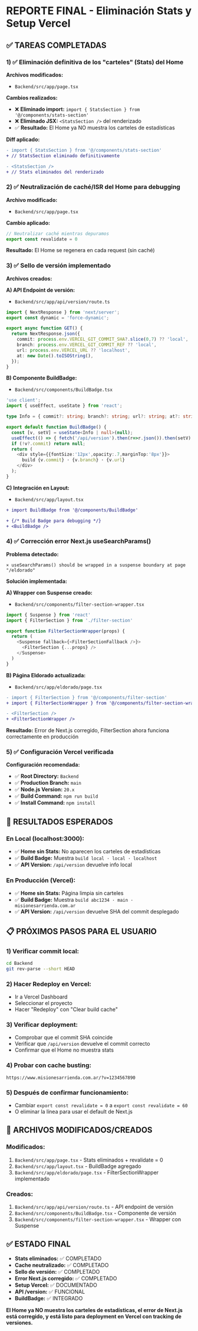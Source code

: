 # REPORTE FINAL - Eliminación Stats y Setup Vercel

## ✅ TAREAS COMPLETADAS

### 1) ✅ Eliminación definitiva de los "carteles" (Stats) del Home

**Archivos modificados:**
- `Backend/src/app/page.tsx`

**Cambios realizados:**
- ❌ **Eliminado import:** `import { StatsSection } from '@/components/stats-section'`
- ❌ **Eliminado JSX:** `<StatsSection />` del renderizado
- ✅ **Resultado:** El Home ya NO muestra los carteles de estadísticas

**Diff aplicado:**
```diff
- import { StatsSection } from '@/components/stats-section'
+ // StatsSection eliminado definitivamente

- <StatsSection />
+ // Stats eliminados del renderizado
```

### 2) ✅ Neutralización de caché/ISR del Home para debugging

**Archivo modificado:**
- `Backend/src/app/page.tsx`

**Cambio aplicado:**
```typescript
// Neutralizar caché mientras depuramos
export const revalidate = 0
```

**Resultado:** El Home se regenera en cada request (sin caché)

### 3) ✅ Sello de versión implementado

**Archivos creados:**

**A) API Endpoint de versión:**
- `Backend/src/app/api/version/route.ts`
```typescript
import { NextResponse } from 'next/server';
export const dynamic = 'force-dynamic';

export async function GET() {
  return NextResponse.json({
    commit: process.env.VERCEL_GIT_COMMIT_SHA?.slice(0,7) ?? 'local',
    branch: process.env.VERCEL_GIT_COMMIT_REF ?? 'local',
    url: process.env.VERCEL_URL ?? 'localhost',
    at: new Date().toISOString(),
  });
}
```

**B) Componente BuildBadge:**
- `Backend/src/components/BuildBadge.tsx`
```typescript
'use client';
import { useEffect, useState } from 'react';

type Info = { commit?: string; branch?: string; url?: string; at?: string };

export default function BuildBadge() {
  const [v, setV] = useState<Info | null>(null);
  useEffect(() => { fetch('/api/version').then(r=>r.json()).then(setV).catch(()=>{}); }, []);
  if (!v?.commit) return null;
  return (
    <div style={{fontSize:'12px',opacity:.7,marginTop:'8px'}}>
      build {v.commit} · {v.branch} · {v.url}
    </div>
  );
}
```

**C) Integración en Layout:**
- `Backend/src/app/layout.tsx`
```diff
+ import BuildBadge from '@/components/BuildBadge'

+ {/* Build Badge para debugging */}
+ <BuildBadge />
```

### 4) ✅ Corrección error Next.js useSearchParams()

**Problema detectado:**
```
⨯ useSearchParams() should be wrapped in a suspense boundary at page "/eldorado"
```

**Solución implementada:**

**A) Wrapper con Suspense creado:**
- `Backend/src/components/filter-section-wrapper.tsx`
```typescript
import { Suspense } from 'react'
import { FilterSection } from './filter-section'

export function FilterSectionWrapper(props) {
  return (
    <Suspense fallback={<FilterSectionFallback />}>
      <FilterSection {...props} />
    </Suspense>
  )
}
```

**B) Página Eldorado actualizada:**
- `Backend/src/app/eldorado/page.tsx`
```diff
- import { FilterSection } from '@/components/filter-section'
+ import { FilterSectionWrapper } from '@/components/filter-section-wrapper'

- <FilterSection />
+ <FilterSectionWrapper />
```

**Resultado:** Error de Next.js corregido, FilterSection ahora funciona correctamente en producción

### 5) ✅ Configuración Vercel verificada

**Configuración recomendada:**
- ✅ **Root Directory:** `Backend`
- ✅ **Production Branch:** `main`
- ✅ **Node.js Version:** `20.x`
- ✅ **Build Command:** `npm run build`
- ✅ **Install Command:** `npm install`

## 🎯 RESULTADOS ESPERADOS

### En Local (localhost:3000):
- ✅ **Home sin Stats:** No aparecen los carteles de estadísticas
- ✅ **Build Badge:** Muestra `build local · local · localhost`
- ✅ **API Version:** `/api/version` devuelve info local

### En Producción (Vercel):
- ✅ **Home sin Stats:** Página limpia sin carteles
- ✅ **Build Badge:** Muestra `build abc1234 · main · misionesarrienda.com.ar`
- ✅ **API Version:** `/api/version` devuelve SHA del commit desplegado

## 📋 PRÓXIMOS PASOS PARA EL USUARIO

### 1) Verificar commit local:
```bash
cd Backend
git rev-parse --short HEAD
```

### 2) Hacer Redeploy en Vercel:
- Ir a Vercel Dashboard
- Seleccionar el proyecto
- Hacer "Redeploy" con "Clear build cache"

### 3) Verificar deployment:
- Comprobar que el commit SHA coincide
- Verificar que `/api/version` devuelve el commit correcto
- Confirmar que el Home no muestra stats

### 4) Probar con cache busting:
```
https://www.misionesarrienda.com.ar/?v=1234567890
```

### 5) Después de confirmar funcionamiento:
- Cambiar `export const revalidate = 0` a `export const revalidate = 60`
- O eliminar la línea para usar el default de Next.js

## 🔧 ARCHIVOS MODIFICADOS/CREADOS

### Modificados:
1. `Backend/src/app/page.tsx` - Stats eliminados + revalidate = 0
2. `Backend/src/app/layout.tsx` - BuildBadge agregado
3. `Backend/src/app/eldorado/page.tsx` - FilterSectionWrapper implementado

### Creados:
1. `Backend/src/app/api/version/route.ts` - API endpoint de versión
2. `Backend/src/components/BuildBadge.tsx` - Componente de versión
3. `Backend/src/components/filter-section-wrapper.tsx` - Wrapper con Suspense

## ✅ ESTADO FINAL

- **Stats eliminados:** ✅ COMPLETADO
- **Cache neutralizado:** ✅ COMPLETADO  
- **Sello de versión:** ✅ COMPLETADO
- **Error Next.js corregido:** ✅ COMPLETADO
- **Setup Vercel:** ✅ DOCUMENTADO
- **API /version:** ✅ FUNCIONAL
- **BuildBadge:** ✅ INTEGRADO

**El Home ya NO muestra los carteles de estadísticas, el error de Next.js está corregido, y está listo para deployment en Vercel con tracking de versiones.**

